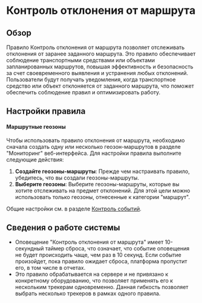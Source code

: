 # Контроль отклонения от маршрута

## Обзор

Правило Контроль отклонения от маршрута позволяет отслеживать отклонения от заранее заданного маршрута. Это правило обеспечивает соблюдение транспортными средствами или объектами запланированных маршрутов, повышая эффективность и безопасность за счет своевременного выявления и устранения любых отклонений. Пользователи будут получать уведомления, когда транспортное средство или объект отклоняется от заданного маршрута, что поможет обеспечить соблюдение правил и оптимизировать работу.

## Настройки правила

#### Маршрутные геозоны

Чтобы использовать правило отклонения от маршрута, необходимо сначала создать одну или несколько геозон-маршрутов в разделе "Мониторинг" веб-интерфейса. Для настройки правила выполните следующие действия:

1. **Создайте геозоны-маршруты**: Прежде чем настраивать правило, убедитесь, что вы создали геозоны-маршруты.
2. **Выберите геозоны**: Выберите геозоны-маршруты, которые вы хотите отслеживать на предмет отклонений. Для этой цели можно использовать только геозоны, отнесенные к категории "маршрут".

Общие настройки см. в разделе [Контроль событий](../../page-4e5b8eeb-06ff-4dc2-aeca-ca7664b4bccf.md).

## Сведения о работе системы

- Оповещение "Контроль отклонения от маршрута" имеет 10-секундный таймер сброса, что означает, что событие оповещения не будет происходить чаще, чем раз в 10 секунд. Если событие произойдет, пока правило ожидает сброса, платформа пропустит его, в том числе в отчетах.
- Это правило обрабатывается на сервере и не привязано к конкретному оборудованию, что позволяет применять его к нескольким трекерам одновременно. Данная гибкость позволяет выбрать несколько трекеров в рамках одного правила.